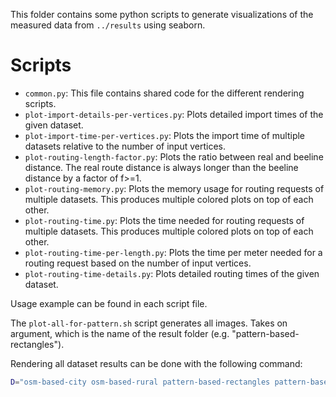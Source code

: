 This folder contains some python scripts to generate visualizations of the measured data from `../results` using seaborn.

# Scripts

* `common.py`: This file contains shared code for the different rendering scripts.
* `plot-import-details-per-vertices.py`: Plots detailed import times of the given dataset.
* `plot-import-time-per-vertices.py`: Plots the import time of multiple datasets relative to the number of input vertices.
* `plot-routing-length-factor.py`: Plots the ratio between real and beeline distance. The real route distance is always longer than the beeline distance by a factor of f>=1.
* `plot-routing-memory.py`: Plots the memory usage for routing requests of multiple datasets. This produces multiple colored plots on top of each other.
* `plot-routing-time.py`: Plots the time needed for routing requests of multiple datasets. This produces multiple colored plots on top of each other.
* `plot-routing-time-per-length.py`: Plots the time per meter needed for a routing request based on the number of input vertices.
* `plot-routing-time-details.py`: Plots detailed routing times of the given dataset.

Usage example can be found in each script file.

The `plot-all-for-pattern.sh` script generates all images. Takes on argument, which is the name of the result folder (e.g. "pattern-based-rectangles").

Rendering all dataset results can be done with the following command:

```bash
D="osm-based-city osm-based-rural pattern-based-rectangles pattern-based-circles pattern-based-maze" && cp ./$d/*.pgf ../../master-thesis/thesis/images/evaluation/$d
```
